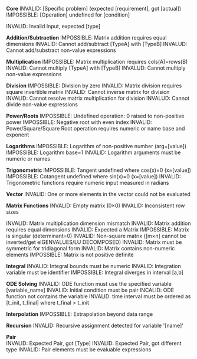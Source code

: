 **Core**
INVALID: [Specific problem] (expected [requirement], got [actual])
IMPOSSIBLE: [Operation] undefined for [condition]

INVALID: Invalid Input, expected [type]

**Addition/Subtraction**
IMPOSSIBLE: Matrix addition requires equal dimensions
INVALID: Cannot add/subtract [TypeA] with [TypeB]
INVALUD: Cannot add/substract non-value expressions

**Multiplication**
IMPOSSIBLE: Matrix multiplication requires cols(A)=rows(B)
INVALID: Cannot multiply [TypeA] with [TypeB]
INVALUD: Cannot multiply non-value expressions

**Division**
IMPOSSIBLE: Division by zero
INVALID: Matrix division requires square invertible matrix
INVALID: Cannot inverse matrix for division
INVALID: Cannot resolve matrix multiplication for division
INVALUD: Cannot divide non-value expressions

**Power/Roots**
IMPOSSIBLE: Undefined operation: 0 raised to non-positive power
IMPOSSIBLE: Negative root with even index
INVALID: Power/Square/Square Root operation requires numeric or name base and exponent

**Logarithms**
IMPOSSIBLE: Logarithm of non-positive number (arg=[value])
IMPOSSIBLE: Logarithm base=1
INVALID: Logarithm arguments must be numeric or names

**Trigonometric**
IMPOSSIBLE: Tangent undefined where cos(x)=0 (x=[value])
IMPOSSIBLE: Cotangent undefined where sin(x)=0 (x=[value])
INVALID: Trigonometric functions require numeric input measured in radians

**Vector**
INVALID: One or more elements in the vector could not be evaluated

**Matrix Functions**
INVALID: Empty matrix (0×0)
INVALID: Inconsistent row sizes

INVALID: Matrix multiplication dimension mismatch
INVALID: Matrix addition requires equal dimensions
INVALID: Expected a Matrix
IMPOSSIBLE: Matrix is singular (determinant=0)
INVALID: Non-square matrix ([m×n] cannot be inverted/get eIGENVALUES/LU DECOMPOSED)
INVALID: Matrix must be symmetric for tridiagonal form
INVALID: Matrix contains non-numeric elements
IMPOSSIBLE: Matrix is not positive definite

**Integral**
INVALID: Integral bounds must be numeric
INVALID: Integration variable must be identifier
IMPOSSIBLE: Integral diverges in interval [a,b]

**ODE Solving**
INVALID: ODE function must use the specified variable [variable_name]
INVALID: Initial condition must be pair
INCALID: ODE function not contains the variable
INVALID: time interval must be ordered as [t_init, t_final] where t_final > t_init

**Interpolation**
IMPOSSIBLE: Extrapolation beyond data range

**Recursion**
INVALID: Recursive assignment detected for variable '[name]'

**Pair**\
INVALID: Expected Pair, got [Type]
INVALID: Expected Pair, got different type
INVALID: Pair elements must be evaluable expressions